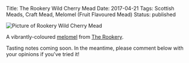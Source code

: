 Title: The Rookery Wild Cherry Mead
Date: 2017-04-21
Tags: Scottish Meads, Craft Mead, Melomel (Fruit Flavoured Mead)
Status: published

![Picture of Rookery Wild Cherry Mead](https://www.valhallasgoat.com/media/catalog/product/cache/1/image/9df78eab33525d08d6e5fb8d27136e95/t/h/the_rookery_wild_cherry_mead_2.jpg)

A vibrantly-coloured [melomel](/melomel-fruit-flavoured-mead/) from
[The Rookery](/the-rookery/).

<!-- PELICAN_END_SUMMARY -->

Tasting notes coming soon. In the meantime, please comment below with
your opinions if you've tried it!
